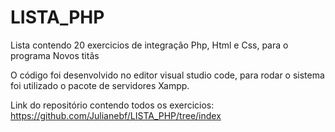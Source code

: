 # LISTA_PHP
Lista contendo 20 exercicios de integração Php, Html e Css, para o programa Novos titãs

O código foi desenvolvido no editor visual studio code, para rodar o sistema foi utilizado o pacote de servidores Xampp.

Link do repositório contendo todos os exercicios: https://github.com/Julianebf/LISTA_PHP/tree/index 